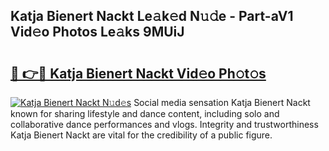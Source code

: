 ## Katja Bienert Nackt Le𝚊k𝚎d N𝚞𝚍e - Part-aV1 Vid𝚎o Photos Le𝚊ks 9MUiJ

# <h2><a href="http://fb4qi4l.evod.top/?m=Katja+Bienert+Nackt">🔗 👉🔴 Katja Bienert Nackt Vid𝚎o Ph𝚘t𝚘s</a></h2>

[![Katja Bienert Nackt N𝚞d𝚎s](https://i.imgur.com/8V9OHl7.gif)](http://fb4qi4l.evod.top/?m=Katja+Bienert+Nackt)
Social media sensation Katja Bienert Nackt known for sharing lifestyle and dance content, including solo and collaborative dance performances and vlogs. Integrity and trustworthiness Katja Bienert Nackt are vital for the credibility of a public figure. 
